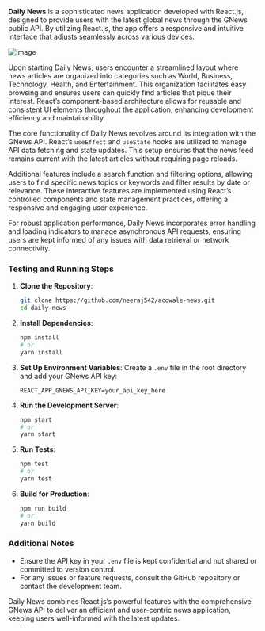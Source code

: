 **Daily News** is a sophisticated news application developed with React.js, designed to provide users with the latest global news through the GNews public API. By utilizing React.js, the app offers a responsive and intuitive interface that adjusts seamlessly across various devices.

![image](https://github.com/user-attachments/assets/6f9f57c7-2e48-4bd6-a5b3-372c809cbaf3)


Upon starting Daily News, users encounter a streamlined layout where news articles are organized into categories such as World, Business, Technology, Health, and Entertainment. This organization facilitates easy browsing and ensures users can quickly find articles that pique their interest. React’s component-based architecture allows for reusable and consistent UI elements throughout the application, enhancing development efficiency and maintainability.

The core functionality of Daily News revolves around its integration with the GNews API. React’s `useEffect` and `useState` hooks are utilized to manage API data fetching and state updates. This setup ensures that the news feed remains current with the latest articles without requiring page reloads.

Additional features include a search function and filtering options, allowing users to find specific news topics or keywords and filter results by date or relevance. These interactive features are implemented using React’s controlled components and state management practices, offering a responsive and engaging user experience.

For robust application performance, Daily News incorporates error handling and loading indicators to manage asynchronous API requests, ensuring users are kept informed of any issues with data retrieval or network connectivity.

### Testing and Running Steps

1. **Clone the Repository**: 
   ```bash
   git clone https://github.com/neeraj542/acowale-news.git
   cd daily-news
   ```

2. **Install Dependencies**:
   ```bash
   npm install
   # or
   yarn install
   ```

3. **Set Up Environment Variables**: Create a `.env` file in the root directory and add your GNews API key:
   ```plaintext
   REACT_APP_GNEWS_API_KEY=your_api_key_here
   ```

4. **Run the Development Server**:
   ```bash
   npm start
   # or
   yarn start
   ```

5. **Run Tests**:
   ```bash
   npm test
   # or
   yarn test
   ```

6. **Build for Production**:
   ```bash
   npm run build
   # or
   yarn build
   ```

### Additional Notes

- Ensure the API key in your `.env` file is kept confidential and not shared or committed to version control.
- For any issues or feature requests, consult the GitHub repository or contact the development team.

Daily News combines React.js’s powerful features with the comprehensive GNews API to deliver an efficient and user-centric news application, keeping users well-informed with the latest updates.
